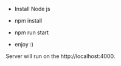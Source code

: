 
- Install Node js

- npm install
- npm run start

- enjoy :)

Server will run on the http://localhost:4000.